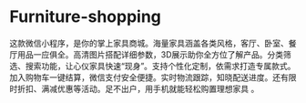 # Furniture-shopping
这款微信小程序，是你的掌上家具商城。海量家具涵盖各类风格，客厅、卧室、餐厅用品一应俱全。高清图片搭配详细参数，3D展示助你全方位了解产品。分类筛选、搜索功能，让心仪家具快速“现身”。支持个性化定制，依需求打造专属款式。加入购物车一键结算，微信支付安全便捷。实时物流跟踪，知晓配送进度。还有限时折扣、满减优惠等活动。足不出户，用手机就能轻松购置理想家具 。 
